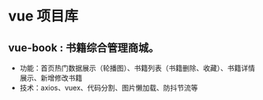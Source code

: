 # vue 项目库 
## vue-book : 书籍综合管理商城。
- 功能：首页热门数据展示（轮播图）、书籍列表（书籍删除、收藏）、书籍详情展示、新增修改书籍
- 技术：axios、vuex、代码分割、图片懒加载、防抖节流等
